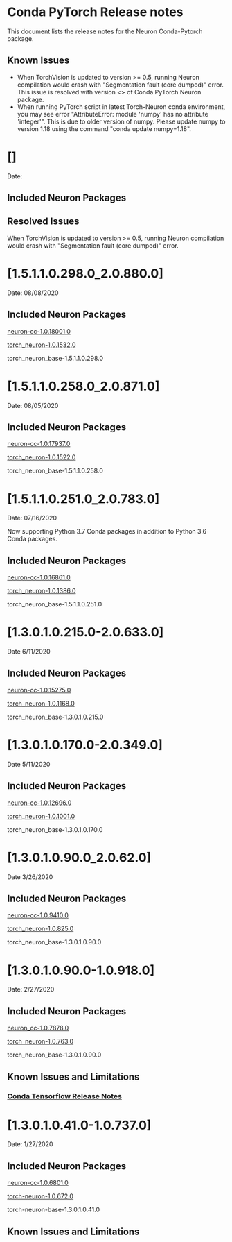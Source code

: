# Conda PyTorch Release notes

This document lists the release notes for the Neuron Conda-Pytorch package.

## Known Issues

- When TorchVision is updated to version >= 0.5, running Neuron compilation would crash with "Segmentation fault (core dumped)" error. This issue is resolved with version <> of Conda PyTorch Neuron package.
- When running PyTorch script in latest Torch-Neuron conda environment, you may see error "AttributeError: module 'numpy' has no attribute 'integer'". This is due to older version of numpy. Please update numpy to version 1.18 using the command "conda update numpy=1.18".  


# []

Date:

## Included Neuron Packages

## Resolved Issues

When TorchVision is updated to version >= 0.5, running Neuron compilation would crash with "Segmentation fault (core dumped)" error.


# [1.5.1.1.0.298.0_2.0.880.0]

Date: 08/08/2020

## Included Neuron Packages

[neuron-cc-1.0.18001.0](../neuron-cc.md)

[torch_neuron-1.0.1532.0](../torch-neuron.md)

torch_neuron_base-1.5.1.1.0.298.0



# [1.5.1.1.0.258.0_2.0.871.0]

Date: 08/05/2020

## Included Neuron Packages

[neuron-cc-1.0.17937.0](../neuron-cc.md)

[torch_neuron-1.0.1522.0](../torch-neuron.md)

torch_neuron_base-1.5.1.1.0.258.0




# [1.5.1.1.0.251.0_2.0.783.0]

Date: 07/16/2020

Now supporting Python 3.7 Conda packages in addition to Python 3.6 Conda packages.

## Included Neuron Packages

[neuron-cc-1.0.16861.0](../neuron-cc.md)

[torch_neuron-1.0.1386.0](../torch-neuron.md)

torch_neuron_base-1.5.1.1.0.251.0

# [1.3.0.1.0.215.0-2.0.633.0]

Date 6/11/2020

## Included Neuron Packages

[neuron-cc-1.0.15275.0](../neuron-cc.md)

[torch_neuron-1.0.1168.0](../torch-neuron.md)

torch_neuron_base-1.3.0.1.0.215.0

# [1.3.0.1.0.170.0-2.0.349.0]

Date 5/11/2020

## Included Neuron Packages

[neuron-cc-1.0.12696.0](../neuron-cc.md#1068010)

[torch_neuron-1.0.1001.0](../torch-neuron.md#106720)

torch_neuron_base-1.3.0.1.0.170.0

# [1.3.0.1.0.90.0_2.0.62.0]

Date 3/26/2020

## Included Neuron Packages

[neuron-cc-1.0.9410.0](../neuron-cc.md#1068010)

[torch_neuron-1.0.825.0](../torch-neuron.md#106720)

torch_neuron_base-1.3.0.1.0.90.0

# [1.3.0.1.0.90.0-1.0.918.0]

Date: 2/27/2020

## Included Neuron Packages

[neuron_cc-1.0.7878.0](../neuron-cc.md#1068010)

[torch_neuron-1.0.763.0](../torch-neuron.md#106720)

torch_neuron_base-1.3.0.1.0.90.0

## Known Issues and Limitations


### [Conda Tensorflow Release Notes](../tensorflow-neuron.md)

# [1.3.0.1.0.41.0-1.0.737.0]

Date: 1/27/2020

## Included Neuron Packages

[neuron-cc-1.0.6801.0](../neuron-cc.md#1068010)

[torch-neuron-1.0.672.0](../torch-neuron.md#106720)

torch-neuron-base-1.3.0.1.0.41.0

## Known Issues and Limitations
